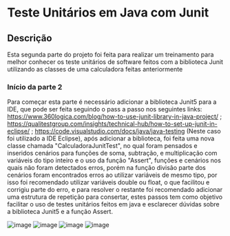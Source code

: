 # Teste Unitários em Java com Junit

## Descrição
Esta segunda parte do projeto foi feita para realizar um treinamento para melhor conhecer os teste unitários de software feitos com a biblioteca Junit utilizando as classes de uma calculadora feitas anteriormente

### Início da parte 2
Para começar esta parte é necessário adicionar a biblioteca Junit5 para a IDE, que pode ser feita seguindo o pass a passo nos seguintes links: https://www.360logica.com/blog/how-to-use-junit-library-in-java-project/ ; https://qualitestgroup.com/insights/technical-hub/how-to-set-up-junit-in-eclipse/ ; https://code.visualstudio.com/docs/java/java-testing (Neste caso foi utilizado a IDE Eclipse), após adicionar a biblioteca, foi feita uma nova classe chamada "CalculadoraJunitTest", no qual foram pensados e inseridos cenários para funções de soma, subtração, e multiplicação com variáveis do tipo inteiro e o uso da função "Assert", funções e cenários nos quais não foram detectados erros, porém na função divisão parte dos cenários foram encontrados erros ao utilizar variáveis de mesmo tipo, por isso foi recomendado utilizar variáveis double ou float, o que facilitou e corrigiu parte do erro, e para resolver o restante foi recomendado adicionar uma estrutura de repetição para consertar, estes passos tem como objetivo facilitar o uso de testes unitários feitos em java e esclarecer dúvidas sobre a biblioteca Junit5 e a função Assert.

![image](https://user-images.githubusercontent.com/80266374/192062563-97fb4b57-af25-4ccd-a321-897770945ddd.png)
![image](https://user-images.githubusercontent.com/80266374/192058672-79aa3a24-a727-4a88-928b-e4074558d2aa.png)
![image](https://user-images.githubusercontent.com/80266374/192058698-83ff8510-41fb-4288-8f23-9ac46104c0c5.png)
![image](https://user-images.githubusercontent.com/80266374/192058716-ab68e3bb-3bc1-4595-901d-e81b37c005f4.png)
